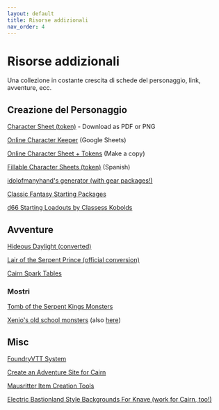 ```yaml
---
layout: default
title: Risorse addizionali
nav_order: 4
---
```


# Risorse addizionali

Una collezione in costante crescita di schede del personaggio, link, avventure, ecc.

## Creazione del Personaggio
[Character Sheet (token)](https://docs.google.com/drawings/d/1_X9o8rzE5jFPQpP1yCz1sPikdm8naQ1gPkT-ATK2T0c) - Download as PDF or PNG

[Online Character Keeper](https://docs.google.com/spreadsheets/d/1Ueq-v5XZ-mC1qFd81T0892RzRsr8WdgAG89M4ZXe5qM) (Google Sheets)

[Online Character Sheet + Tokens](https://docs.google.com/presentation/d/1rYEUNE9_zsEUBut3a3UyRhRr8fy33s5fjX4Y7L6lvog) (Make a copy)

[Fillable Character Sheets (token)](https://drive.google.com/file/d/1J9rOVBWIsf1_SSvNou8lLPN2zIodQ-dy/view) (Spanish)

[idolofmanyhand's generator (with gear packages!)](http://d12dev.com/chart/32009)

[Classic Fantasy Starting Packages](https://dreamingdragonslayer.wordpress.com/2021/01/06/classic-fantasy-starting-packages-for-into-the-odd/)

[d66 Starting Loadouts by Classess Kobolds](https://classless-kobolds.itch.io/d66-starting-loadouts-for-cairn)
<p></p>


## Avventure
[Hideous Daylight (converted)](https://docs.google.com/document/d/1P6yZTtamLkSKAruc_AlGktWwbUxRPtFdTreCnTAX3rE/edit)

[Lair of the Serpent Prince (official conversion)](https://nakade.itch.io/lair-of-the-serpent-prince-cairn)

[Cairn Spark Tables](https://docs.google.com/spreadsheets/d/1b3E3FsQVvjqAMVcDIVXXQmo9g6bH0fQBDbzRJ6K5F10/edit#gid=0)
<p></p>


### Mostri
[Tomb of the Serpent Kings Monsters](https://docs.google.com/document/d/16d1F-V0i1GrcYu0Ug2UfPC1Uy7FVbYef7sp1CqWTGLA/edit)

[Xenio's old school monsters](https://xenioinabottle.blogspot.com/2021/02/classic-monsters-for-cairnito-part-1.html) (also [here](https://yochaigal.github.io/intotheodd/#xenio))
<p></p>

## Misc
[FoundryVTT System](https://github.com/smcabrera/Cairn-FoundryVTT)

[Create an Adventure Site for Cairn](https://docs.google.com/document/d/1acmKk_gTncY60yjkVdTpba5vyX1Qma0z1K22cnDqMrc/edit)

[Mausritter Item Creation Tools](https://mausritter.com/item-card-studio/)

[Electric Bastionland Style Backgrounds For Knave (work for Cairn, too!)](https://aboleth-overlords.com/?s=backgrounds)
